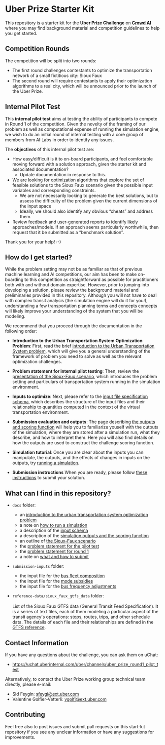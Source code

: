 # Uber Prize Starter Kit

This repository is a starter kit for the **Uber Prize Challenge** on **[Crowd AI](https://www.crowdai.org/)** where you may find background material and competition guidelines to help you get started. 

## Competition Rounds
The competition will be split into two rounds:
* The first round challenges contestants to optimize the transportation network of a small fictitious city: Sioux Faux 
* The second round will require contestants to apply their optimization algorithms to a real city, which will be announced prior to the launch of the Uber Prize.

## Internal Pilot Test

This **internal pilot test** aims at testing the ability of participants to compete in Round 1 of the competition. Given the novelty of the framing of our problem as well as computational expense of running the simulation engine, we wish to do an initial round of internal testing with a core group of members from AI Labs in order to identify any issues.

The **objectives** of this internal pilot test are:
* How easy/difficult is it to on-board participants, and feel comfortable moving forward with a solution approach, given the starter kit and associated documentation?
  * Update documentation in response to this.
* We are looking for optimization algorithms that explore the set of feasible solutions to the Sioux Faux scenario given the possible input variables and corresponding constraints.
  * We are not necessarily looking to generate the best solutions, but to assess the difficulty of the problem given the current dimensions of the input space
  * Ideally, we should also identify any obvious “cheats” and address them.
* Review feedback and user-generated reports to identify likely approaches/models.
If an approach seems particularly worthwhile, then request that it be submitted as a “benchmark solution”.

Thank you for your help! :-)


## How do I get started?

While the problem setting may not be as familiar as that of previous machine learning and AI competitions, our aim has been to make on-boarding to this competition as straightforward as possible for practitioners both with and without domain expertise. However, prior to jumping into developing a solution, please review the background material and preliminaries provided in this repository. Although you will not have to deal with complex transit analysis (the simulation engine will do it for you!), understanding a few transportation planning terms and concepts concepts will likely improve your understanding of the system that you will be modeling. 

We recommend that you proceed through the documentation in the following order:

  * **Introduction to the Urban Transportation System Optimization Problem**: First, read the brief [introduction to the Urban Transportation System problem](https://github.com/vgolfier/Uber-Prize-Starter-Kit-/blob/master/docs/Introduction_transportation_problem.md), which will give you a general understanding of the framework of problem you need to solve as well as the relevant optimization challenges. 

  * **Problem statement for internal pilot testing**: Then, review the [presentation of the Sioux-Faux scenario](https://github.com/vgolfier/Uber-Prize-Starter-Kit/blob/master/docs/The_Sioux_Faux_case_pilot_study.md), which introduces the problem setting and particulars of transportation system running in the simulation environment.
  
  * **Inputs to optimize**: Next, please refer to the [input file specification schema](https://github.com/vgolfier/Uber-Prize-Starter-Kit/blob/master/docs/Which-inputs-should-I-optimize.md), which describes the structure of the input files and their relationship to quantities computed in the context of the virtual transportation environment.
  
  * **Submission evaluation and outputs**: The page describing [the outputs and scoring function](https://github.com/vgolfier/Uber-Prize-Starter-Kit/blob/master/docs/Understanding_the_outputs_and_the%20scoring_function.md) will help you to familiarize youself with the outputs of the simulation, where they are stored after a simulation run, what they describe, and how to interpret them. Here you will also find details on how the outputs are used to construct the challenge scoring function.
  
  * **Simulation tutorial**: Once you are clear about the inputs you can manipulate, the outputs, and the effects of changes in inputs on the outputs, try [running a simulation](https://github.com/vgolfier/Uber-Prize-Starter-Kit/blob/master/docs/How_to_run_a_simulation.md).
  
  * **Submission instructions** When you are ready, please follow [these instructions](https://github.com/vgolfier/Uber-Prize-Starter-Kit/blob/master/docs/What_and_how_to_submit.md) to submit your solution.
  

## What can I find in this repository?

* `docs` folder: 
  * an [introduction to the urban transportation system optimization problem](https://github.com/vgolfier/Uber-Prize-Starter-Kit-/blob/master/docs/Introduction_transportation_problem.md)
  * a note on [how to run a simulation](https://github.com/vgolfier/Uber-Prize-Starter-Kit/blob/master/docs/How_to_run_a_simulation.md)
  * a description of the [input schema](https://github.com/vgolfier/Uber-Prize-Starter-Kit/blob/master/docs/Which-inputs-should-I-optimize.md)
  * a description of the [simulation outputs and the scoring function](https://github.com/vgolfier/Uber-Prize-Starter-Kit/blob/master/docs/Understanding_the_outputs_and_the%20scoring_function.md)
  * an outline of [the Sioux-Faux scenario](https://github.com/vgolfier/Uber-Prize-Starter-Kit/blob/master/docs/The_Sioux_Faux_case_pilot_study.md)
  * the [problem statement for the pilot test](https://github.com/vgolfier/Uber-Prize-Starter-Kit/blob/master/docs/Problem_Statement_Pilot_Study.pdf)
  * the [problem statement for round 1](https://github.com/vgolfier/Uber-Prize-Starter-Kit-/blob/master/docs/Problem_statement_Phase%20I.pdf)
  * a note on [what and how to submit](https://github.com/vgolfier/Uber-Prize-Starter-Kit/blob/master/docs/What_and_how_to_submit.md)

* `submission-inputs` folder:
  * the input file for the [bus fleet composition](https://github.com/vgolfier/Uber-Prize-Starter-Kit/blob/master/submission-inputs/VehicleFleetMix.csv)
  * the input file for the [mode subsidies](https://github.com/vgolfier/Uber-Prize-Starter-Kit/blob/master/submission-inputs/ModeSubsidies.csv)
  * the input file for the [bus frequency adjustments](https://github.com/vgolfier/Uber-Prize-Starter-Kit/blob/master/submission-inputs/FrequencyAdjustment.csv)

* `reference-data/sioux_faux_gtfs_data` folder: <br> <br>
List of the Sioux Faux GTFS data (General Transit Feed Specification). It is a series of text files, each of them modeling a particular aspect of the transit agency's operations: stops, routes, trips, and other schedule data. The details of each file and their relationships are defined in the [GTFS reference](https://developers.google.com/transit/gtfs/reference/).


## Contact Information

If you have any questions about the challenge, you can ask them on uChat:
* https://uchat.uberinternal.com/uber/channels/uber_prize_round1_pilot_test

Alternatively, to contact the Uber Prize working group technical team directly, please e-mail:
* Sid Feygin: sfeygi@ext.uber.com
* Valentine Golfier-Vetterli: vgolfi@ext.uber.com

## Contributing
Feel free also to post issues and submit pull requests on this start-kit repository if you
see any unclear information or have any suggestions for improvements.

<!--*Note to organizers: Consider setting up a troubleshooting email account so you don't have to use your personal ones*-->
